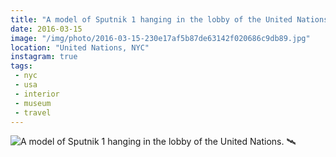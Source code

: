 ```yaml
---
title: "A model of Sputnik 1 hanging in the lobby of the United Nations. 🛰"
date: 2016-03-15
image: "/img/photo/2016-03-15-230e17af5b87de63142f020686c9db89.jpg"
location: "United Nations, NYC"
instagram: true
tags:
 - nyc
 - usa
 - interior
 - museum
 - travel
---
```


![A model of Sputnik 1 hanging in the lobby of the United Nations. 🛰](/img/photo/2016-03-15-230e17af5b87de63142f020686c9db89.jpg)
